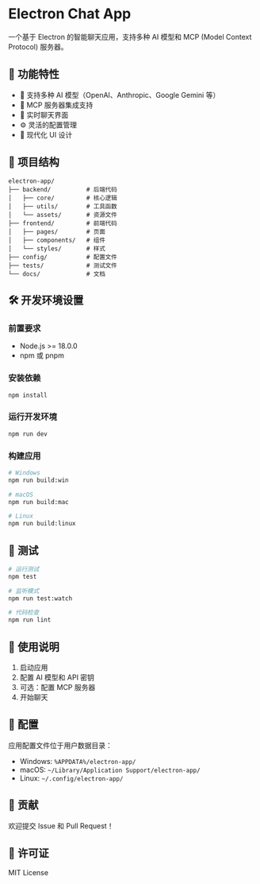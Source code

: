 # Electron Chat App

一个基于 Electron 的智能聊天应用，支持多种 AI 模型和 MCP (Model Context Protocol) 服务器。

## 🚀 功能特性

- 🤖 支持多种 AI 模型（OpenAI、Anthropic、Google Gemini 等）
- 🔌 MCP 服务器集成支持
- 💬 实时聊天界面
- ⚙️ 灵活的配置管理
- 🎨 现代化 UI 设计

## 📁 项目结构

```
electron-app/
├── backend/          # 后端代码
│   ├── core/         # 核心逻辑
│   ├── utils/        # 工具函数
│   └── assets/       # 资源文件
├── frontend/         # 前端代码
│   ├── pages/        # 页面
│   ├── components/   # 组件
│   └── styles/       # 样式
├── config/           # 配置文件
├── tests/            # 测试文件
└── docs/             # 文档
```

## 🛠️ 开发环境设置

### 前置要求

- Node.js >= 18.0.0
- npm 或 pnpm

### 安装依赖

```bash
npm install
```

### 运行开发环境

```bash
npm run dev
```

### 构建应用

```bash
# Windows
npm run build:win

# macOS
npm run build:mac

# Linux
npm run build:linux
```

## 🧪 测试

```bash
# 运行测试
npm test

# 监听模式
npm run test:watch

# 代码检查
npm run lint
```

## 📖 使用说明

1. 启动应用
2. 配置 AI 模型和 API 密钥
3. 可选：配置 MCP 服务器
4. 开始聊天

## 🔧 配置

应用配置文件位于用户数据目录：
- Windows: `%APPDATA%/electron-app/`
- macOS: `~/Library/Application Support/electron-app/`
- Linux: `~/.config/electron-app/`

## 🤝 贡献

欢迎提交 Issue 和 Pull Request！

## 📄 许可证

MIT License
